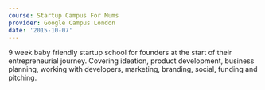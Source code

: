 ```yaml
---
course: Startup Campus For Mums
provider: Google Campus London
date: '2015-10-07'
---
```


9 week baby friendly startup school for founders at the start of their entrepreneurial
journey. Covering ideation, product development, business
planning, working with developers, marketing, branding, social, funding and pitching.
